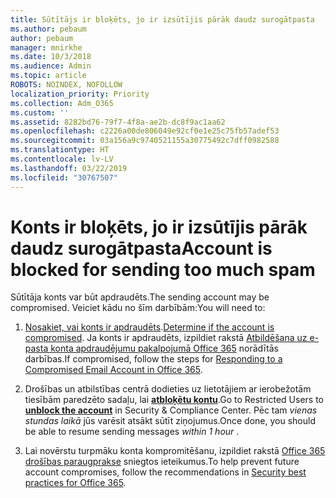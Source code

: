 ```yaml
---
title: Sūtītājs ir bloķēts, jo ir izsūtījis pārāk daudz surogātpasta
ms.author: pebaum
author: pebaum
manager: mnirkhe
ms.date: 10/3/2018
ms.audience: Admin
ms.topic: article
ROBOTS: NOINDEX, NOFOLLOW
localization_priority: Priority
ms.collection: Adm_O365
ms.custom: ''
ms.assetid: 8282bd76-79f7-4f8a-ae2b-dc8f9ac1aa62
ms.openlocfilehash: c2226a00de806049e92cf0e1e25c75fb57adef53
ms.sourcegitcommit: 03a156a9c9740521155a30775492c7dff0982588
ms.translationtype: HT
ms.contentlocale: lv-LV
ms.lasthandoff: 03/22/2019
ms.locfileid: "30767507"
---
```

# <a name="account-is-blocked-for-sending-too-much-spam"></a><span data-ttu-id="8c0e6-102">Konts ir bloķēts, jo ir izsūtījis pārāk daudz surogātpasta</span><span class="sxs-lookup"><span data-stu-id="8c0e6-102">Account is blocked for sending too much spam</span></span>

<span data-ttu-id="8c0e6-103">Sūtītāja konts var būt apdraudēts.</span><span class="sxs-lookup"><span data-stu-id="8c0e6-103">The sending account may be compromised.</span></span> <span data-ttu-id="8c0e6-104">Veiciet kādu no šīm darbībām:</span><span class="sxs-lookup"><span data-stu-id="8c0e6-104">You will need to:</span></span>
  
1. <span data-ttu-id="8c0e6-105">[Nosakiet, vai konts ir apdraudēts](https://support.microsoft.com/help/2551603/how-to-determine-whether-your-office-365-account-has-been-compromised).</span><span class="sxs-lookup"><span data-stu-id="8c0e6-105">[Determine if the account is compromised](https://support.microsoft.com/help/2551603/how-to-determine-whether-your-office-365-account-has-been-compromised).</span></span> <span data-ttu-id="8c0e6-106">Ja konts ir apdraudēts, izpildiet rakstā [Atbildēšana uz e-pasta konta apdraudējumu pakalpojumā Office 365](https://docs.microsoft.com/office365/securitycompliance/responding-to-a-compromised-email-account) norādītās darbības.</span><span class="sxs-lookup"><span data-stu-id="8c0e6-106">If compromised, follow the steps for [Responding to a Compromised Email Account in Office 365](https://docs.microsoft.com/office365/securitycompliance/responding-to-a-compromised-email-account).</span></span>
    
2. <span data-ttu-id="8c0e6-107">Drošības un atbilstības centrā dodieties uz lietotājiem ar ierobežotām tiesībām paredzēto sadaļu, lai **[atbloķētu kontu](https://protection.office.com/?hash=/restrictedusers)**.</span><span class="sxs-lookup"><span data-stu-id="8c0e6-107">Go to Restricted Users to **[unblock the account](https://protection.office.com/?hash=/restrictedusers)** in Security &amp; Compliance Center.</span></span> <span data-ttu-id="8c0e6-108">Pēc tam *vienas stundas laikā* jūs varēsit atsākt sūtīt ziņojumus.</span><span class="sxs-lookup"><span data-stu-id="8c0e6-108">Once done, you should be able to resume sending messages  *within 1 hour*  .</span></span> 
    
3. <span data-ttu-id="8c0e6-109">Lai novērstu turpmāku konta kompromitēšanu, izpildiet rakstā [Office 365 drošības paraugprakse](https://support.office.com/article/9295e396-e53d-49b9-ae9b-0b5828cdedc3.aspx) sniegtos ieteikumus.</span><span class="sxs-lookup"><span data-stu-id="8c0e6-109">To help prevent future account compromises, follow the recommendations in [Security best practices for Office 365](https://support.office.com/article/9295e396-e53d-49b9-ae9b-0b5828cdedc3.aspx).</span></span>
  

